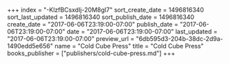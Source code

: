 +++
index = "-KlzfBCsxdIj-20M8gI7"
sort_create_date = 1496816340
sort_last_updated = 1496816340
sort_publish_date = 1496816340
create_date = "2017-06-06T23:19:00-07:00"
publish_date = "2017-06-06T23:19:00-07:00"
date = "2017-06-06T23:19:00-07:00"
last_updated = "2017-06-06T23:19:00-07:00"
preview_url = "6db595d3-204b-38dc-2d9a-1490edd5e656"
name = "Cold Cube Press"
title = "Cold Cube Press"
books_publisher = ["publishers/cold-cube-press.md"]
+++
